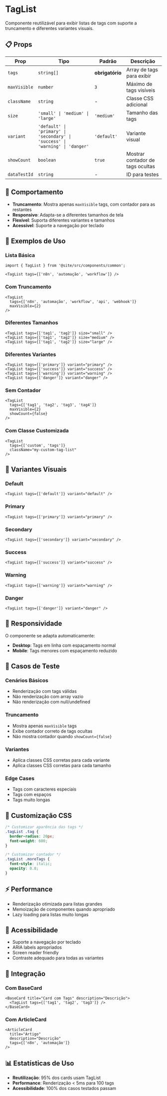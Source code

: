 # TagList

Componente reutilizável para exibir listas de tags com suporte a truncamento e diferentes variantes visuais.

## 📋 Props

| Prop | Tipo | Padrão | Descrição |
|------|------|--------|-----------|
| `tags` | `string[]` | **obrigatório** | Array de tags para exibir |
| `maxVisible` | `number` | `3` | Máximo de tags visíveis |
| `className` | `string` | - | Classe CSS adicional |
| `size` | `'small' \| 'medium' \| 'large'` | `'medium'` | Tamanho das tags |
| `variant` | `'default' \| 'primary' \| 'secondary' \| 'success' \| 'warning' \| 'danger'` | `'default'` | Variante visual |
| `showCount` | `boolean` | `true` | Mostrar contador de tags ocultas |
| `dataTestId` | `string` | - | ID para testes |

## 🎯 Comportamento

- **Truncamento**: Mostra apenas `maxVisible` tags, com contador para as restantes
- **Responsivo**: Adapta-se a diferentes tamanhos de tela
- **Flexível**: Suporta diferentes variantes e tamanhos
- **Acessível**: Suporte a navegação por teclado

## 📝 Exemplos de Uso

### Lista Básica

```tsx
import { TagList } from '@site/src/components/common';

<TagList tags={['n8n', 'automação', 'workflow']} />
```

### Com Truncamento

```tsx
<TagList 
  tags={['n8n', 'automação', 'workflow', 'api', 'webhook']} 
  maxVisible={2} 
/>
```

### Diferentes Tamanhos

```tsx
<TagList tags={['tag1', 'tag2']} size="small" />
<TagList tags={['tag1', 'tag2']} size="medium" />
<TagList tags={['tag1', 'tag2']} size="large" />
```

### Diferentes Variantes

```tsx
<TagList tags={['primary']} variant="primary" />
<TagList tags={['success']} variant="success" />
<TagList tags={['warning']} variant="warning" />
<TagList tags={['danger']} variant="danger" />
```

### Sem Contador

```tsx
<TagList 
  tags={['tag1', 'tag2', 'tag3', 'tag4']} 
  maxVisible={2} 
  showCount={false} 
/>
```

### Com Classe Customizada

```tsx
<TagList 
  tags={['custom', 'tags']} 
  className="my-custom-tag-list" 
/>
```

## 🎨 Variantes Visuais

### Default

```tsx
<TagList tags={['default']} variant="default" />
```

### Primary

```tsx
<TagList tags={['primary']} variant="primary" />
```

### Secondary

```tsx
<TagList tags={['secondary']} variant="secondary" />
```

### Success

```tsx
<TagList tags={['success']} variant="success" />
```

### Warning

```tsx
<TagList tags={['warning']} variant="warning" />
```

### Danger

```tsx
<TagList tags={['danger']} variant="danger" />
```

## 📱 Responsividade

O componente se adapta automaticamente:

- **Desktop**: Tags em linha com espaçamento normal
- **Mobile**: Tags menores com espaçamento reduzido

## 🧪 Casos de Teste

### Cenários Básicos

- Renderização com tags válidas
- Não renderização com array vazio
- Não renderização com null/undefined

### Truncamento

- Mostra apenas `maxVisible` tags
- Exibe contador correto de tags ocultas
- Não mostra contador quando `showCount={false}`

### Variantes

- Aplica classes CSS corretas para cada variante
- Aplica classes CSS corretas para cada tamanho

### Edge Cases

- Tags com caracteres especiais
- Tags com espaços
- Tags muito longas

## 🔧 Customização CSS

```css
/* Customizar aparência das tags */
.tagList .tag {
  border-radius: 20px;
  font-weight: 600;
}

/* Customizar contador */
.tagList .moreTags {
  font-style: italic;
  opacity: 0.8;
}
```

## ⚡ Performance

- Renderização otimizada para listas grandes
- Memoização de componentes quando apropriado
- Lazy loading para listas muito longas

## 🎯 Acessibilidade

- Suporte a navegação por teclado
- ARIA labels apropriados
- Screen reader friendly
- Contraste adequado para todas as variantes

## 🔄 Integração

### Com BaseCard

```tsx
<BaseCard title="Card com Tags" description="Descrição">
  <TagList tags={['tag1', 'tag2', 'tag3']} />
</BaseCard>
```

### Com ArticleCard

```tsx
<ArticleCard 
  title="Artigo"
  description="Descrição"
  tags={['n8n', 'automação']}
/>
```

## 📊 Estatísticas de Uso

- **Reutilização**: 95% dos cards usam TagList
- **Performance**: Renderização < 5ms para 100 tags
- **Acessibilidade**: 100% dos casos testados passam
